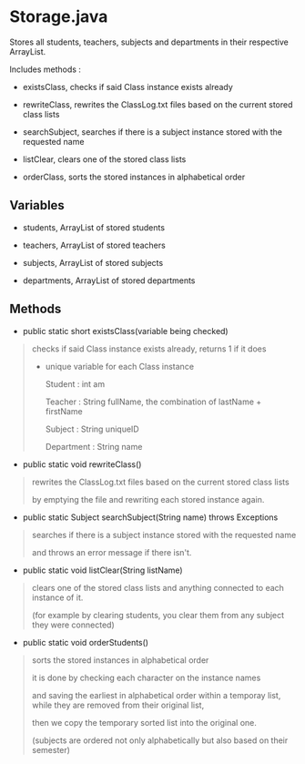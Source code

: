 # **Storage.java**

Stores all students, teachers, subjects and departments in their respective ArrayList.

Includes methods : 

* existsClass, checks if said Class instance exists already

* rewriteClass, rewrites the ClassLog.txt files based on the current stored class lists

* searchSubject, searches if there is a subject instance stored with the requested name

* listClear, clears one of the stored class lists

* orderClass, sorts the stored instances in alphabetical order


## **Variables**

* students, ArrayList of stored students

* teachers, ArrayList of stored teachers

* subjects, ArrayList of stored subjects

* departments, ArrayList of stored departments


## **Methods**

 
* public static short existsClass(variable being checked)
 
> checks if said Class instance exists already, returns 1 if it does
>
> * unique variable for each Class instance
> 
>    Student : int am
>
>    Teacher : String fullName, the combination of lastName + firstName
>
>    Subject : String uniqueID
>
>    Department : String name


* public static void rewriteClass()
 
> rewrites the ClassLog.txt files based on the current stored class lists
>
> by emptying the file and rewriting each stored instance again.


* public static Subject searchSubject(String name) throws Exceptions

> searches if there is a subject instance stored with the requested name
>
> and throws an error message if there isn't.


* public static void listClear(String listName)

> clears one of the stored class lists and anything connected to each instance of it.
>
> (for example by clearing students, you clear them from any subject they were connected)


* public static void orderStudents()

> sorts the stored instances in alphabetical order
> 
> it is done by checking each character on the instance names
>
> and saving the earliest in alphabetical order within a temporay list, while they are removed from their original list,
>
> then we copy the temporary sorted list into the original one.
>
> (subjects are ordered not only alphabetically but also based on their semester)
